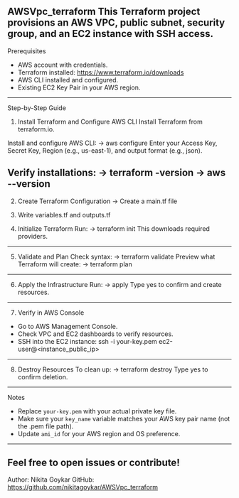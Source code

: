 AWSVpc_terraform
This Terraform project provisions an AWS VPC, public subnet, security group, and an EC2 instance with SSH access.
---
Prerequisites
- AWS account with credentials.
- Terraform installed: https://www.terraform.io/downloads
- AWS CLI installed and configured.
- Existing EC2 Key Pair in your AWS region.
---
Step-by-Step Guide
1. Install Terraform and Configure AWS CLI
Install Terraform from terraform.io.

Install and configure AWS CLI:
-> aws configure
Enter your Access Key, Secret Key, Region (e.g., us-east-1), and output format (e.g., json).

Verify installations:
-> terraform -version
-> aws --version
---
2. Create Terraform Configuration
   -> Create a main.tf file 

3. Write variables.tf and outputs.tf
4. Initialize Terraform
Run:
-> terraform init
This downloads required providers.
---
5. Validate and Plan
Check syntax:
-> terraform validate
Preview what Terraform will create:
-> terraform plan
---
6. Apply the Infrastructure
Run:
->  apply
Type yes to confirm and create resources.
---
7. Verify in AWS Console
- Go to AWS Management Console.
- Check VPC and EC2 dashboards to verify resources.
- SSH into the EC2 instance:
ssh -i your-key.pem ec2-user@<instance_public_ip>
---
8. Destroy Resources
To clean up:
-> terraform destroy
Type yes to confirm deletion.
---
Notes
- Replace `your-key.pem` with your actual private key file.
- Make sure your `key_name` variable matches your AWS key pair name (not the .pem file path).
- Update `ami_id` for your AWS region and OS preference.
---
Feel free to open issues or contribute!
---
Author: Nikita Goykar
GitHub: https://github.com/nikitagoykar/AWSVpc_terraform
